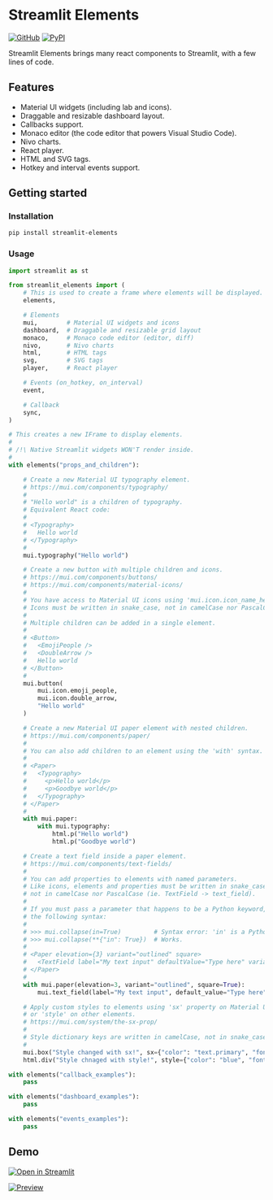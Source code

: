 Streamlit Elements
==================

[![GitHub][github_badge]][github_link] [![PyPI][pypi_badge]][pypi_link]

Streamlit Elements brings many react components to Streamlit, with a few lines of code.


Features
--------

- Material UI widgets (including lab and icons).
- Draggable and resizable dashboard layout.
- Callbacks support.
- Monaco editor (the code editor that powers Visual Studio Code).
- Nivo charts.
- React player.
- HTML and SVG tags.
- Hotkey and interval events support.

Getting started
---------------

### Installation

```sh
pip install streamlit-elements
```

### Usage

```python
import streamlit as st

from streamlit_elements import (
    # This is used to create a frame where elements will be displayed.
    elements,

    # Elements
    mui,        # Material UI widgets and icons
    dashboard,  # Draggable and resizable grid layout
    monaco,     # Monaco code editor (editor, diff)
    nivo,       # Nivo charts
    html,       # HTML tags
    svg,        # SVG tags
    player,     # React player

    # Events (on_hotkey, on_interval)
    event,

    # Callback
    sync,
)

# This creates a new IFrame to display elements.
#
# /!\ Native Streamlit widgets WON'T render inside.
#
with elements("props_and_children"):

    # Create a new Material UI typography element.
    # https://mui.com/components/typography/
    #
    # "Hello world" is a children of typography.
    # Equivalent React code:
    #
    # <Typography>
    #   Hello world
    # </Typography>
    #
    mui.typography("Hello world")

    # Create a new button with multiple children and icons.
    # https://mui.com/components/buttons/
    # https://mui.com/components/material-icons/
    #
    # You have access to Material UI icons using 'mui.icon.icon_name_here'
    # Icons must be written in snake_case, not in camelCase nor PascalCase.
    #
    # Multiple children can be added in a single element.
    #
    # <Button>
    #   <EmojiPeople />
    #   <DoubleArrow />
    #   Hello world
    # </Button>
    #
    mui.button(
        mui.icon.emoji_people,
        mui.icon.double_arrow,
        "Hello world"
    )

    # Create a new Material UI paper element with nested children.
    # https://mui.com/components/paper/
    #
    # You can also add children to an element using the 'with' syntax.
    #
    # <Paper>
    #   <Typography>
    #     <p>Hello world</p>
    #     <p>Goodbye world</p>
    #   </Typography>
    # </Paper>
    #
    with mui.paper:
        with mui.typography:
            html.p("Hello world")
            html.p("Goodbye world")

    # Create a text field inside a paper element.
    # https://mui.com/components/text-fields/
    #
    # You can add properties to elements with named parameters.
    # Like icons, elements and properties must be written in snake_case,
    # not in camelCase nor PascalCase (ie. TextField -> text_field).
    #
    # If you must pass a parameter that happens to be a Python keyword, use
    # the following syntax:
    #
    # >>> mui.collapse(in=True)         # Syntax error: 'in' is a Python keyword.
    # >>> mui.collapse(**{"in": True})  # Works.
    #
    # <Paper elevation={3} variant="outlined" square>
    #   <TextField label="My text input" defaultValue="Type here" variant="outlined" />
    # </Paper>
    #
    with mui.paper(elevation=3, variant="outlined", square=True):
        mui.text_field(label="My text input", default_value="Type here", variant="outlined")

    # Apply custom styles to elements using 'sx' property on Material UI elements,
    # or 'style' on other elements.
    # https://mui.com/system/the-sx-prop/
    #
    # Style dictionary keys are written in camelCase, not in snake_case nor PascalCase (ie. fontWeight).
    #
    mui.box("Style changed with sx!", sx={"color": "text.primary", "fontSize": 34, "fontWeight": "medium"})
    html.div("Style chnaged with style!", style={"color": "blue", "fontSize": 34, "fontWeight": "medium"})

with elements("callback_examples"):
    pass

with elements("dashboard_examples"):
    pass

with elements("events_examples"):
    pass
```


Demo
----

[![Open in Streamlit][share_badge]][share_link]

[![Preview][share_img]][share_link]

[share_badge]: https://static.streamlit.io/badges/streamlit_badge_black_white.svg
[share_link]: https://share.streamlit.io/okld/streamlit-gallery/main?p=elements
[share_img]: https://raw.githubusercontent.com/okld/streamlit-elements/main/preview.png

[github_badge]: https://badgen.net/badge/icon/GitHub?icon=github&color=black&label
[github_link]: https://github.com/okld/streamlit-elements

[pypi_badge]: https://badgen.net/pypi/v/streamlit-elements?icon=pypi&color=black&label
[pypi_link]: https://pypi.org/project/streamlit-elements
